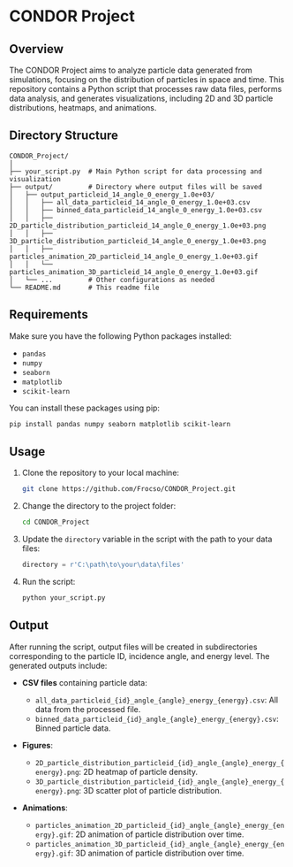 # CONDOR Project

## Overview

The CONDOR Project aims to analyze particle data generated from simulations, focusing on the distribution of particles in space and time. This repository contains a Python script that processes raw data files, performs data analysis, and generates visualizations, including 2D and 3D particle distributions, heatmaps, and animations.

## Directory Structure

```
CONDOR_Project/
│
├── your_script.py  # Main Python script for data processing and visualization
├── output/         # Directory where output files will be saved
│   ├── output_particleid_14_angle_0_energy_1.0e+03/
│   │   ├── all_data_particleid_14_angle_0_energy_1.0e+03.csv
│   │   ├── binned_data_particleid_14_angle_0_energy_1.0e+03.csv
│   │   ├── 2D_particle_distribution_particleid_14_angle_0_energy_1.0e+03.png
│   │   ├── 3D_particle_distribution_particleid_14_angle_0_energy_1.0e+03.png
│   │   ├── particles_animation_2D_particleid_14_angle_0_energy_1.0e+03.gif
│   │   └── particles_animation_3D_particleid_14_angle_0_energy_1.0e+03.gif
│   └── ...         # Other configurations as needed
└── README.md       # This readme file
```

## Requirements

Make sure you have the following Python packages installed:

- `pandas`
- `numpy`
- `seaborn`
- `matplotlib`
- `scikit-learn`

You can install these packages using pip:

```bash
pip install pandas numpy seaborn matplotlib scikit-learn
```

## Usage

1. Clone the repository to your local machine:

   ```bash
   git clone https://github.com/Frocso/CONDOR_Project.git
   ```

2. Change the directory to the project folder:

   ```bash
   cd CONDOR_Project
   ```

3. Update the `directory` variable in the script with the path to your data files:

   ```python
   directory = r'C:\path\to\your\data\files'
   ```

4. Run the script:

   ```bash
   python your_script.py
   ```

## Output

After running the script, output files will be created in subdirectories corresponding to the particle ID, incidence angle, and energy level. The generated outputs include:

- **CSV files** containing particle data:
  - `all_data_particleid_{id}_angle_{angle}_energy_{energy}.csv`: All data from the processed file.
  - `binned_data_particleid_{id}_angle_{angle}_energy_{energy}.csv`: Binned particle data.

- **Figures**:
  - `2D_particle_distribution_particleid_{id}_angle_{angle}_energy_{energy}.png`: 2D heatmap of particle density.
  - `3D_particle_distribution_particleid_{id}_angle_{angle}_energy_{energy}.png`: 3D scatter plot of particle distribution.

- **Animations**:
  - `particles_animation_2D_particleid_{id}_angle_{angle}_energy_{energy}.gif`: 2D animation of particle distribution over time.
  - `particles_animation_3D_particleid_{id}_angle_{angle}_energy_{energy}.gif`: 3D animation of particle distribution over time.

